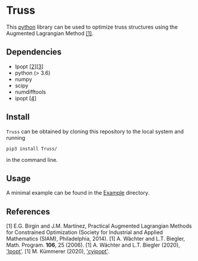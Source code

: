 # Truss

This [python](https://www.python.org/) library can be used to optimize truss structures
using the Augmented Lagrangian Method [[1]](#Bir14a).

## Dependencies

* Ipopt [[2]](#Wäc06a)[[3]](#Wäc20a)
* python (> 3.6)
* numpy
* scipy
* numdifftools
* ipopt [[4]](#Küm20a)

## Install

`Truss` can be obtained by cloning this repository to the local system and running

```
pip3 install Truss/
```

in the command line.

## Usage

A minimal example can be found in the [Example](Example) directory.

## References

<a name='Bir14a'>[1]</a> E.G. Birgin and J.M. Martínez, Practical Augmented Lagrangian Methods for Constrained Optimization (Society for Industrial and Applied Mathematics (SIAM), Philadelphia, 2014).
<a name='Wäc06a'>[1]</a> A. Wächter and L.T. Biegler, Math. Program. **106**, 25 (2006).
<a name='Wäc20a'>[1]</a> A. Wächter and L.T. Biegler (2020), ['Ipopt'](https://github.com/coin-or/Ipopt).
<a name='Küm20a'>[1]</a> M. Kümmerer (2020), ['cyipopt'](https://github.com/matthias-k/cyipopt).